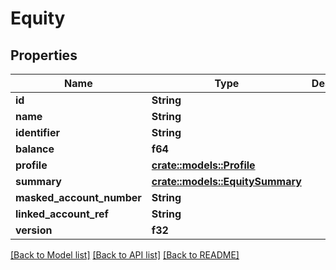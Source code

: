 # Equity

## Properties

Name | Type | Description | Notes
------------ | ------------- | ------------- | -------------
**id** | **String** |  | 
**name** | **String** |  | 
**identifier** | **String** |  | 
**balance** | **f64** |  | 
**profile** | [**crate::models::Profile**](Profile.md) |  | 
**summary** | [**crate::models::EquitySummary**](EquitySummary.md) |  | 
**masked_account_number** | **String** |  | 
**linked_account_ref** | **String** |  | 
**version** | **f32** |  | 

[[Back to Model list]](../README.md#documentation-for-models) [[Back to API list]](../README.md#documentation-for-api-endpoints) [[Back to README]](../README.md)


